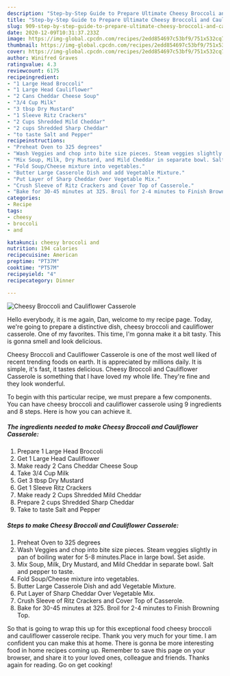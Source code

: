 ```yaml
---
description: "Step-by-Step Guide to Prepare Ultimate Cheesy Broccoli and Cauliflower Casserole"
title: "Step-by-Step Guide to Prepare Ultimate Cheesy Broccoli and Cauliflower Casserole"
slug: 909-step-by-step-guide-to-prepare-ultimate-cheesy-broccoli-and-cauliflower-casserole
date: 2020-12-09T10:31:37.233Z
image: https://img-global.cpcdn.com/recipes/2edd854697c53bf9/751x532cq70/cheesy-broccoli-and-cauliflower-casserole-recipe-main-photo.jpg
thumbnail: https://img-global.cpcdn.com/recipes/2edd854697c53bf9/751x532cq70/cheesy-broccoli-and-cauliflower-casserole-recipe-main-photo.jpg
cover: https://img-global.cpcdn.com/recipes/2edd854697c53bf9/751x532cq70/cheesy-broccoli-and-cauliflower-casserole-recipe-main-photo.jpg
author: Winifred Graves
ratingvalue: 4.3
reviewcount: 6175
recipeingredient:
- "1 Large Head Broccoli"
- "1 Large Head Cauliflower"
- "2 Cans Cheddar Cheese Soup"
- "3/4 Cup Milk"
- "3 tbsp Dry Mustard"
- "1 Sleeve Ritz Crackers"
- "2 Cups Shredded Mild Cheddar"
- "2 cups Shredded Sharp Cheddar"
- "to taste Salt and Pepper"
recipeinstructions:
- "Preheat Oven to 325 degrees"
- "Wash Veggies and chop into bite size pieces. Steam veggies slightly in pan of boiling water for 5-8 minutes.Place in large bowl. Set aside."
- "Mix Soup, Milk, Dry Mustard, and Mild Cheddar in separate bowl. Salt and pepper to taste."
- "Fold Soup/Cheese mixture into vegetables."
- "Butter Large Casserole Dish and add Vegetable Mixture."
- "Put Layer of Sharp Cheddar Over Vegetable Mix."
- "Crush Sleeve of Ritz Crackers and Cover Top of Casserole."
- "Bake for 30-45 minutes at 325. Broil for 2-4 minutes to Finish Browning Top."
categories:
- Recipe
tags:
- cheesy
- broccoli
- and

katakunci: cheesy broccoli and 
nutrition: 194 calories
recipecuisine: American
preptime: "PT37M"
cooktime: "PT57M"
recipeyield: "4"
recipecategory: Dinner

---
```



![Cheesy Broccoli and Cauliflower Casserole](https://img-global.cpcdn.com/recipes/2edd854697c53bf9/751x532cq70/cheesy-broccoli-and-cauliflower-casserole-recipe-main-photo.jpg)

Hello everybody, it is me again, Dan, welcome to my recipe page. Today, we're going to prepare a distinctive dish, cheesy broccoli and cauliflower casserole. One of my favorites. This time, I'm gonna make it a bit tasty. This is gonna smell and look delicious.

Cheesy Broccoli and Cauliflower Casserole is one of the most well liked of recent trending foods on earth. It is appreciated by millions daily. It is simple, it's fast, it tastes delicious. Cheesy Broccoli and Cauliflower Casserole is something that I have loved my whole life. They're fine and they look wonderful.




To begin with this particular recipe, we must prepare a few components. You can have cheesy broccoli and cauliflower casserole using 9 ingredients and 8 steps. Here is how you can achieve it.

<!--inarticleads1-->

##### The ingredients needed to make Cheesy Broccoli and Cauliflower Casserole:

1. Prepare 1 Large Head Broccoli
1. Get 1 Large Head Cauliflower
1. Make ready 2 Cans Cheddar Cheese Soup
1. Take 3/4 Cup Milk
1. Get 3 tbsp Dry Mustard
1. Get 1 Sleeve Ritz Crackers
1. Make ready 2 Cups Shredded Mild Cheddar
1. Prepare 2 cups Shredded Sharp Cheddar
1. Take to taste Salt and Pepper




<!--inarticleads2-->

##### Steps to make Cheesy Broccoli and Cauliflower Casserole:

1. Preheat Oven to 325 degrees
1. Wash Veggies and chop into bite size pieces. Steam veggies slightly in pan of boiling water for 5-8 minutes.Place in large bowl. Set aside.
1. Mix Soup, Milk, Dry Mustard, and Mild Cheddar in separate bowl. Salt and pepper to taste.
1. Fold Soup/Cheese mixture into vegetables.
1. Butter Large Casserole Dish and add Vegetable Mixture.
1. Put Layer of Sharp Cheddar Over Vegetable Mix.
1. Crush Sleeve of Ritz Crackers and Cover Top of Casserole.
1. Bake for 30-45 minutes at 325. Broil for 2-4 minutes to Finish Browning Top.




So that is going to wrap this up for this exceptional food cheesy broccoli and cauliflower casserole recipe. Thank you very much for your time. I am confident you can make this at home. There is gonna be more interesting food in home recipes coming up. Remember to save this page on your browser, and share it to your loved ones, colleague and friends. Thanks again for reading. Go on get cooking!
